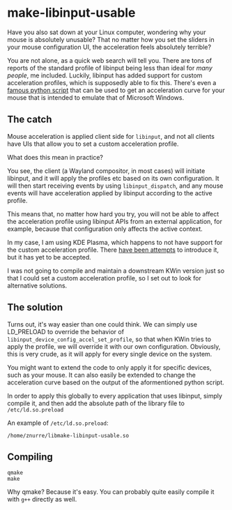 # make-libinput-usable

Have you also sat down at your Linux computer, wondering why your mouse is absolutely unusable? That no matter how you set the sliders in your mouse configuration UI, the acceleration feels absolutely terrible?

You are not alone, as a quick web search will tell you. There are tons of reports of the standard profile of libinput being less than ideal for *many people*, me included. 
Luckily, libinput has added support for custom acceleration profiles, which is supposedly able to fix this. There's even a [famous python script](https://gist.github.com/yinonburgansky/7be4d0489a0df8c06a923240b8eb0191) that 
can be used to get an acceleration curve for your mouse that is intended to emulate that of Microsoft Windows.

## The catch

Mouse acceleration is applied client side for `libinput`, and not all clients have UIs that allow you to set a custom acceleration profile.

What does this mean in practice?

You see, the client (a Wayland compositor, in most cases) will initiate libinput, and it will apply the profiles etc based on its own configuration. It will then start receiving events by using `libinput_dispatch`, and any
mouse events will have acceleration applied by libinput according to the active profile.

This means that, no matter how hard you try, you will not be able to affect the acceleration profile using libinput APIs from an external application, for example, because that configuration only affects the active context.

In my case, I am using KDE Plasma, which happens to not have support for the custom acceleration profile. There [have been attempts](https://invent.kde.org/plasma/kwin/-/merge_requests/6209) to introduce it, but it has
yet to be accepted.

I was not going to compile and maintain a downstream KWin version just so that I could set a custom acceleration profile, so I set out to look for alternative solutions.

## The solution

Turns out, it's way easier than one could think. We can simply use LD_PRELOAD to override the behavior of `libinput_device_config_accel_set_profile`, so that when KWin tries to apply the profile, we will override it with
our own configuration. Obviously, this is very crude, as it will apply for every single device on the system. 

You might want to extend the code to only apply it for specific devices, such as your mouse. It can also easily be extended to change the acceleration curve based on the output of the aformentioned python script.

In order to apply this globally to every application that uses libinput, simply compile it, and then add the absolute path of the library file to `/etc/ld.so.preload`

An example of `/etc/ld.so.preload`:

```
/home/znurre/libmake-libinput-usable.so
```

## Compiling

```
qmake
make
```

Why qmake? Because it's easy. You can probably quite easily compile it with `g++` directly as well.

